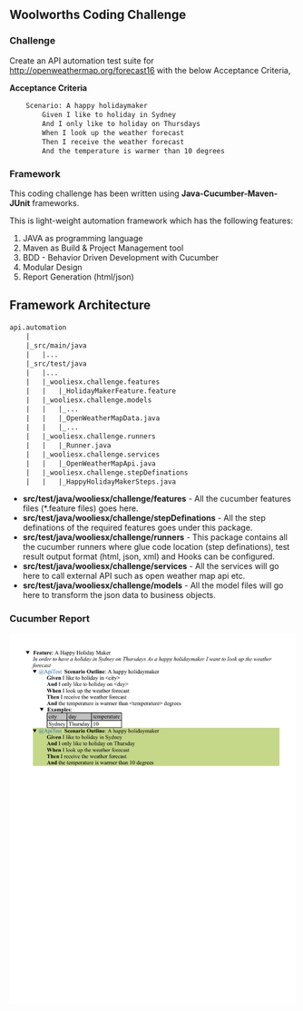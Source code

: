 ## Woolworths Coding Challenge

### Challenge

Create an API automation test suite for http://openweathermap.org/forecast16 with the below Acceptance Criteria,

**Acceptance Criteria**

```
	Scenario: A happy holidaymaker
		Given I like to holiday in Sydney
		And I only like to holiday on Thursdays
		When I look up the weather forecast
		Then I receive the weather forecast
		And the temperature is warmer than 10 degrees
```

### Framework

This coding challenge has been written using **Java-Cucumber-Maven-JUnit** frameworks.

This is light-weight automation framework which has the following features: 

1. JAVA as programming language
2. Maven as Build & Project Management tool
3. BDD - Behavior Driven Development with Cucumber
4. Modular Design
5. Report Generation (html/json) 

Framework Architecture
--------------
	api.automation
		|
		|_src/main/java
		|	|...
		|_src/test/java
		|	|...
		|	|_wooliesx.challenge.features
		|	|	|_HolidayMakerFeature.feature
		|	|_wooliesx.challenge.models
		|	|	|_...
		|	|	|_OpenWeatherMapData.java
		|	|	|_...
		|	|_wooliesx.challenge.runners
		|	|	|_Runner.java
		|	|_wooliesx.challenge.services
		|	|	|_OpenWeatherMapApi.java
		|	|_wooliesx.challenge.stepDefinations
		|	|	|_HappyHolidayMakerSteps.java

* **src/test/java/wooliesx/challenge/features** - All the cucumber features files (*.feature files) goes here.
* **src/test/java/wooliesx/challenge/stepDefinations** - All the step definations of the required features goes under this package.
* **src/test/java/wooliesx/challenge/runners** - This package contains all the cucumber runners where glue code location (step definations), test result output format (html, json, xml) and Hooks can be configured.
* **src/test/java/wooliesx/challenge/services** - All the services will go here to call external API such as open weather map api etc.
* **src/test/java/wooliesx/challenge/models** - All the model files will go here to transform the json data to business objects.

### Cucumber Report

![Automation Test Report](https://raw.githubusercontent.com/swathij321/WooliesX.Challenge/master/Java/api.automation/report.jpg)

